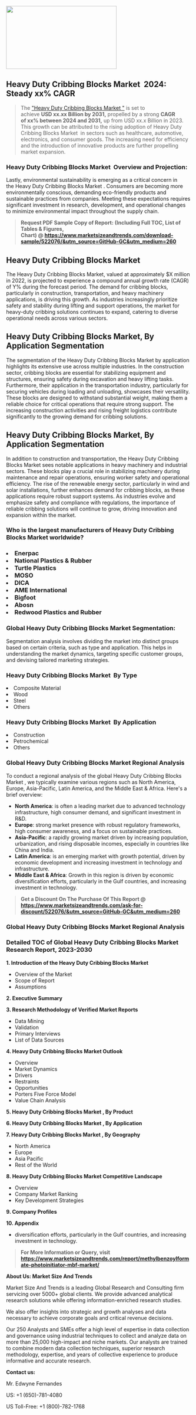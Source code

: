 <p><img class="alignnone size-medium wp-image-20088" src="https://ffe5etoiles.com/wp-content/uploads/2024/12/MST1-300x171.png" alt="" width="300" height="171" /></p><h2 id="ember46" class="ember-view reader-text-block__heading-2">Heavy Duty Cribbing Blocks Market &nbsp;2024: Steady&nbsp;xx% CAGR</h2><blockquote id="ember47" class="ember-view reader-text-block__blockquote">The&nbsp;<a class="app-aware-link " href="https://www.marketsizeandtrends.com/download-sample/522076/&utm_source=GitHub-GC&utm_medium=260" target="_blank" data-test-app-aware-link="">"Heavy Duty Cribbing Blocks Market "</a>&nbsp;is set to achieve&nbsp;<strong>USD&nbsp;xx.xx&nbsp;Billion by 2031,</strong>&nbsp;propelled by a strong&nbsp;<strong>CAGR of&nbsp;xx% between 2024 and 2031,</strong>&nbsp;up from USD xx.x Billion in 2023. This growth can be attributed to the rising adoption of&nbsp;Heavy Duty Cribbing Blocks Market &nbsp;in sectors such as healthcare, automotive, electronics, and consumer goods. The increasing need for efficiency and the introduction of innovative products are further propelling market expansion.</blockquote><h3 id="ember48" class="ember-view reader-text-block__heading-3">Heavy Duty Cribbing Blocks Market &nbsp;Overview and Projection:</h3><p id="ember49" class="ember-view reader-text-block__paragraph">Lastly, environmental sustainability is emerging as a critical concern in the&nbsp;Heavy Duty Cribbing Blocks Market . Consumers are becoming more environmentally conscious, demanding eco-friendly products and sustainable practices from companies. Meeting these expectations requires significant investment in research, development, and operational changes to minimize environmental impact throughout the supply chain.</p><blockquote id="ember50" class="ember-view reader-text-block__blockquote"><strong>Request PDF Sample Copy of Report: (Including Full TOC, List of Tables &amp; Figures, Chart)&nbsp;@&nbsp;<strong><a href="https://www.marketsizeandtrends.com/download-sample/522076/&utm_source=GitHub-GC&utm_medium=260" target="_blank">https://www.marketsizeandtrends.com/download-sample/522076/&utm_source=GitHub-GC&utm_medium=260</a></strong></strong></blockquote><h3 class=""> <h2>Heavy Duty Cribbing Blocks Market</h2><p>The Heavy Duty Cribbing Blocks Market, valued at approximately $X million in 2022, is projected to experience a compound annual growth rate (CAGR) of Y% during the forecast period. The demand for cribbing blocks, particularly in construction, transportation, and heavy machinery applications, is driving this growth. As industries increasingly prioritize safety and stability during lifting and support operations, the market for heavy-duty cribbing solutions continues to expand, catering to diverse operational needs across various sectors.</p><h2>Heavy Duty Cribbing Blocks Market, By Application Segmentation</h2><p>The segmentation of the Heavy Duty Cribbing Blocks Market by application highlights its extensive use across multiple industries. In the construction sector, cribbing blocks are essential for stabilizing equipment and structures, ensuring safety during excavation and heavy lifting tasks. Furthermore, their application in the transportation industry, particularly for securing vehicles during loading and unloading, showcases their versatility. These blocks are designed to withstand substantial weight, making them a reliable choice for critical operations that require strong support. The increasing construction activities and rising freight logistics contribute significantly to the growing demand for cribbing solutions.</p><h2>Heavy Duty Cribbing Blocks Market, By Application Segmentation</h2><p>In addition to construction and transportation, the Heavy Duty Cribbing Blocks Market sees notable applications in heavy machinery and industrial sectors. These blocks play a crucial role in stabilizing machinery during maintenance and repair operations, ensuring worker safety and operational efficiency. The rise of the renewable energy sector, particularly in wind and solar installations, further enhances demand for cribbing blocks, as these applications require robust support systems. As industries evolve and emphasize safety and compliance with regulations, the importance of reliable cribbing solutions will continue to grow, driving innovation and expansion within the market.</p></h3><h3 id="" class="">Who is the largest manufacturers of&nbsp;Heavy Duty Cribbing Blocks Market worldwide?</h3><h3 class=""></Li><Li>Enerpac</Li><Li> National Plastics & Rubber</Li><Li> Turtle Plastics</Li><Li> MOSO</Li><Li> DICA</Li><Li> AME International</Li><Li> Bigfoot</Li><Li> Abosn</Li><Li> Redwood Plastics and Rubber</h3><h3 id="ember53" class="ember-view reader-text-block__heading-3">Global&nbsp;Heavy Duty Cribbing Blocks Market Segmentation:</h3><p id="ember54" class="ember-view reader-text-block__paragraph">Segmentation analysis involves dividing the market into distinct groups based on certain criteria, such as type and application. This helps in understanding the market dynamics, targeting specific customer groups, and devising tailored marketing strategies.</p><h3 id="" class="">Heavy Duty Cribbing Blocks Market &nbsp;By Type</h3><p></Li><Li>Composite Material</Li><Li> Wood</Li><Li> Steel</Li><Li> Others</p><h3 id="" class="">Heavy Duty Cribbing Blocks Market &nbsp;By Application</h3><p class=""></Li><Li>Construction</Li><Li> Petrochemical</Li><Li> Others</p><h3 id="ember62" class="ember-view reader-text-block__heading-3">Global Heavy Duty Cribbing Blocks Market Regional Analysis</h3><p id="ember63" class="ember-view reader-text-block__paragraph">To conduct a regional analysis of the global Heavy Duty Cribbing Blocks Market , we typically examine various regions such as North America, Europe, Asia-Pacific, Latin America, and the Middle East &amp; Africa. Here's a brief overview:</p><ul><li><strong>North America</strong>: is often a leading market due to advanced technology infrastructure, high consumer demand, and significant investment in R&amp;D.</li><li><strong>Europe</strong>: strong market presence with robust regulatory frameworks, high consumer awareness, and a focus on sustainable practices.</li><li><strong>Asia-Pacific</strong>: a rapidly growing market driven by increasing population, urbanization, and rising disposable incomes, especially in countries like China and India.</li><li><strong>Latin America</strong>: is an emerging market with growth potential, driven by economic development and increasing investment in technology and infrastructure.</li><li><strong>Middle East &amp; Africa</strong>: Growth in this region is driven by economic diversification efforts, particularly in the Gulf countries, and increasing investment in technology.</li></ul><blockquote id="ember61" class="ember-view reader-text-block__blockquote"><strong>Get a Discount On The Purchase Of This Report @ <strong><a href="https://html-cleaner.com/" target="">https://www.marketsizeandtrends.com/ask-for-discount/522076/&utm_source=GitHub-GC&utm_medium=260</a></strong></strong></blockquote><h3 id="ember62" class="ember-view reader-text-block__heading-3">Global Heavy Duty Cribbing Blocks Market Regional Analysis</h3><h3 id="" class="">Detailed TOC of Global Heavy Duty Cribbing Blocks Market Research Report, 2023-2030</h3><p id="" class=""><strong>1. Introduction of the Heavy Duty Cribbing Blocks Market </strong></p><ul><li>Overview of the Market</li><li>Scope of Report</li><li>Assumptions</li></ul><p id="" class=""><strong>2. Executive Summary</strong></p><p id="" class=""><strong>3. Research Methodology of Verified Market Reports</strong></p><ul><li>Data Mining</li><li>Validation</li><li>Primary Interviews</li><li>List of Data Sources</li></ul><p id="" class=""><strong>4. Heavy Duty Cribbing Blocks Market Outlook</strong></p><ul><li>Overview</li><li>Market Dynamics</li><li>Drivers</li><li>Restraints</li><li>Opportunities</li><li>Porters Five Force Model</li><li>Value Chain Analysis</li></ul><p id="" class=""><strong>5. Heavy Duty Cribbing Blocks Market , By Product</strong></p><p id="" class=""><strong>6. Heavy Duty Cribbing Blocks Market , By Application</strong></p><p id="" class=""><strong>7. Heavy Duty Cribbing Blocks Market , By Geography</strong></p><ul><li>North America</li><li>Europe</li><li>Asia Pacific</li><li>Rest of the World</li></ul><p id="" class=""><strong>8. Heavy Duty Cribbing Blocks Market Competitive Landscape</strong></p><ul><li>Overview</li><li>Company Market Ranking</li><li>Key Development Strategies</li></ul><p id="" class=""><strong>9. Company Profiles</strong></p><p id="" class=""><strong>10. Appendix</strong></p><ul><li>diversification efforts, particularly in the Gulf countries, and increasing investment in technology.</li></ul><blockquote id="ember65" class="ember-view reader-text-block__blockquote"><strong>For More Information or Query, visit <strong><strong><a href="https://html-cleaner.com/" target="">https://www.marketsizeandtrends.com/report/methylbenzoylformate-photoinitiator-mbf-market/</a></strong></strong></strong></blockquote><p id="" class=""><strong>About Us: Market Size And Trends</strong></p><p id="" class="">Market Size And Trends is a leading Global Research and Consulting firm servicing over 5000+ global clients. We provide advanced analytical research solutions while offering information-enriched research studies.</p><p id="" class="">We also offer insights into strategic and growth analyses and data necessary to achieve corporate goals and critical revenue decisions.</p><p id="" class="">Our 250 Analysts and SMEs offer a high level of expertise in data collection and governance using industrial techniques to collect and analyze data on more than 25,000 high-impact and niche markets. Our analysts are trained to combine modern data collection techniques, superior research methodology, expertise, and years of collective experience to produce informative and accurate research.</p><p id="" class=""><strong>Contact us:</strong></p><p id="" class="">Mr. Edwyne Fernandes</p><p id="" class="">US: +1 (650)-781-4080</p><p id="" class="">US Toll-Free: +1 (800)-782-1768</p>
